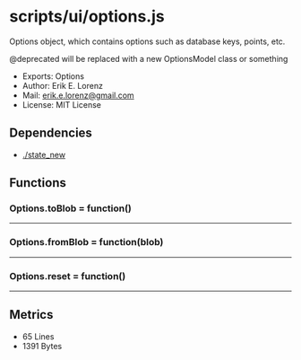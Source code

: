# scripts/ui/options.js


Options object, which contains options such as database keys, points, etc.

@deprecated will be replaced with a new OptionsModel class or something

* Exports: Options
* Author: Erik E. Lorenz 
* Mail: <erik.e.lorenz@gmail.com>
* License: MIT License


## Dependencies

* <a href="./state_new.html">./state_new</a>

## Functions

###   Options.toBlob = function()

---

###   Options.fromBlob = function(blob)

---

###   Options.reset = function()

---

## Metrics

* 65 Lines
* 1391 Bytes

